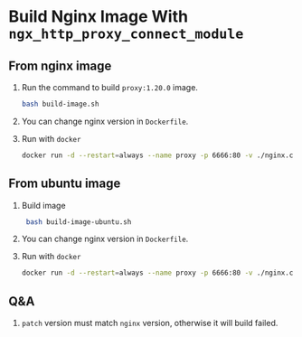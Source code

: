 # Build Nginx Image With `ngx_http_proxy_connect_module`

## From nginx image
1. Run the command to build `proxy:1.20.0` image.
    ```bash
    bash build-image.sh
    ```

2. You can change nginx version in `Dockerfile`.

3. Run with `docker`
    ```bash
    docker run -d --restart=always --name proxy -p 6666:80 -v ./nginx.conf:/etc/nginx/conf/nginx.conf proxy:1.20.0
    ```

## From ubuntu image
1. Build image
    ```bash
     bash build-image-ubuntu.sh
    ```
2. You can change nginx version in `Dockerfile`.

3. Run with `docker`
    ```bash
    docker run -d --restart=always --name proxy -p 6666:80 -v ./nginx.conf:/etc/nginx/conf/nginx.conf proxy-ubuntu:1.20.0
    ```

## Q&A
1. `patch` version must match `nginx` version, otherwise it will build failed.